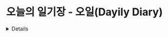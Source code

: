 # 오늘의 일기장 - 오일(Dayily Diary)
<details>
<!-- <summary>여기를 눌러주세요</summary>
<div markdown="1">       

😎숨겨진 내용😎

</div>
</details> -->
# 팀원 정보(Developers)

<div data-block-id="e07945a8-73a3-4005-84d4-83dc602010b3" class="notion-selectable notion-collection_view-block" style="width: 1183px; max-width: 1183px; align-self: center; margin-top: 1px; margin-bottom: 1px;"><div contenteditable="false" data-content-editable-void="true" style="min-height: 42px; flex-shrink: 0; z-index: 1; overflow: visible; padding-left: 237.5px; padding-right: 237.5px;"><div data-block-id="e07945a8-73a3-4005-84d4-83dc602010b3" class="notion-selectable notion-collection_view-block" style="position: relative;"><div style="display: flex; align-items: center; height: 42px; padding-bottom: 2px;"><div style="display: flex; white-space: nowrap; overflow: hidden; flex-shrink: 0; min-width: 0px; padding: 4px 2px; margin-right: 4px;"><div class="notranslate" spellcheck="true" placeholder="제목 없음" data-content-editable-leaf="true" contenteditable="true" style="max-width: 100%; width: 100%; white-space: pre-wrap; word-break: break-word; caret-color: rgb(55, 53, 47); display: flex; align-items: center; font-family: ui-sans-serif, -apple-system, BlinkMacSystemFont, &quot;Segoe UI&quot;, Helvetica, &quot;Apple Color Emoji&quot;, Arial, sans-serif, &quot;Segoe UI Emoji&quot;, &quot;Segoe UI Symbol&quot;; font-weight: 600; font-size: 1.25em; line-height: 1.2; text-overflow: ellipsis; color: rgb(55, 53, 47);"> </div></div><div class="notion-focusable" role="button" tabindex="0" style="user-select: none; transition: background 20ms ease-in 0s; cursor: pointer; display: inline-flex; align-items: center; flex-shrink: 0; white-space: nowrap; height: 24px; border-radius: 3px; font-size: 14px; line-height: 1.2; min-width: 0px; padding-left: 6px; padding-right: 6px; color: rgba(55, 53, 47, 0.6); opacity: 0;"><svg viewBox="0 0 16 16" class="plus" style="width: 14px; height: 14px; display: block; fill: rgba(55, 53, 47, 0.4); flex-shrink: 0; backface-visibility: hidden; margin-right: 6px;"><path d="M7.977 14.963c.407 0 .747-.324.747-.723V8.72h5.362c.399 0 .74-.34.74-.747a.746.746 0 00-.74-.738H8.724V1.706c0-.398-.34-.722-.747-.722a.732.732 0 00-.739.722v5.529h-5.37a.746.746 0 00-.74.738c0 .407.341.747.74.747h5.37v5.52c0 .399.332.723.739.723z"></path></svg>보기 추가</div><div style="display: flex; align-items: center; margin-left: auto; opacity: 0;"><div class="notion-focusable" role="button" aria-disabled="false" tabindex="0" style="user-select: none; transition: background 20ms ease-in 0s; cursor: pointer; display: inline-flex; align-items: center; flex-shrink: 0; white-space: nowrap; height: 24px; border-radius: 3px; font-size: 14px; line-height: 1.2; min-width: 0px; padding-left: 6px; padding-right: 6px; color: rgba(55, 53, 47, 0.6); margin-left: 4px;"><svg viewBox="0 0 16 16" class="collectionSearch" style="width: 14px; height: 14px; display: block; fill: rgba(55, 53, 47, 0.4); flex-shrink: 0; backface-visibility: hidden; margin-right: 6px;"><path d="M0 6.35938C0 9.86719 2.85156 12.7188 6.35938 12.7188C7.66406 12.7188 8.85938 12.3203 9.85938 11.6406L13.4531 15.2344C13.6719 15.4609 13.9766 15.5625 14.2812 15.5625C14.9453 15.5625 15.4219 15.0625 15.4219 14.4141C15.4219 14.1016 15.3125 13.8125 15.1016 13.5938L11.5312 10.0156C12.2734 8.99219 12.7188 7.72656 12.7188 6.35938C12.7188 2.85156 9.86719 0 6.35938 0C2.85156 0 0 2.85156 0 6.35938ZM1.65625 6.35938C1.65625 3.76562 3.75781 1.65625 6.35938 1.65625C8.95312 1.65625 11.0625 3.76562 11.0625 6.35938C11.0625 8.95312 8.95312 11.0625 6.35938 11.0625C3.75781 11.0625 1.65625 8.95312 1.65625 6.35938Z"></path></svg>검색</div><a href="/e07945a873a3400584d483dc602010b3?v=3c2e3523215c4b7e85518e2bb17f7114" rel="noopener noreferrer" style="display: block; text-decoration: none; user-select: none; cursor: pointer; color: inherit; margin-left: 4px;"><div class="notion-focusable" role="button" tabindex="0" style="user-select: none; transition: background 20ms ease-in 0s; cursor: pointer; display: inline-flex; align-items: center; justify-content: center; flex-shrink: 0; border-radius: 3px; height: 24px; width: 24px; padding: 0px;"><svg viewBox="0 0 14 14" class="openAsPageThick" style="width: 14px; height: 14px; display: block; fill: rgba(55, 53, 47, 0.4); flex-shrink: 0; backface-visibility: hidden;"><polygon points="9.13029 3.66667 3.66667 9.13029 3.66667 7 2 7 2 12 7 12 7 10.3333 4.82065 10.3333 10.3333 4.82065 10.3333 7 12 7 12 2 7 2 7 3.66667"></polygon></svg></div></a><div class="notion-focusable" role="button" tabindex="0" style="user-select: none; transition: background 20ms ease-in 0s; cursor: pointer; display: inline-flex; align-items: center; justify-content: center; flex-shrink: 0; border-radius: 3px; height: 24px; width: 24px; padding: 0px; margin-left: 4px;"><svg viewBox="0 0 13 3" class="dots" style="width: 14px; height: 14px; display: block; fill: rgba(55, 53, 47, 0.4); flex-shrink: 0; backface-visibility: hidden;"><g> <path d="M3,1.5A1.5,1.5,0,1,1,1.5,0,1.5,1.5,0,0,1,3,1.5Z"></path> <path d="M8,1.5A1.5,1.5,0,1,1,6.5,0,1.5,1.5,0,0,1,8,1.5Z"></path> <path d="M13,1.5A1.5,1.5,0,1,1,11.5,0,1.5,1.5,0,0,1,13,1.5Z"></path> </g></svg></div><div class="notion-collection-view-item-add" style="position: relative; display: inline-flex; flex-shrink: 0; height: 24px; margin-left: 10px; border-radius: 3px; overflow: hidden;"><div class="notion-focusable" role="button" tabindex="0" style="user-select: none; transition: background 20ms ease-in 0s; cursor: pointer; display: flex; align-items: center; justify-content: center; white-space: nowrap; border-top-left-radius: 3px; border-bottom-left-radius: 3px; color: white; line-height: 1.2; background: rgb(46, 170, 220); padding-left: 8px; padding-right: 8px; font-size: 14px; font-weight: 500;">새로 만들기</div><div class="notion-focusable" role="button" tabindex="0" style="user-select: none; transition: background 20ms ease-in 0s; cursor: pointer; display: flex; align-items: center; justify-content: center; width: 24px; height: 24px; background: rgb(46, 170, 220); align-self: stretch; box-shadow: rgba(55, 53, 47, 0.16) 1px 0px 0px inset; border-top-right-radius: 3px; border-bottom-right-radius: 3px;"><svg viewBox="0 0 30 30" class="chevronDown" style="width: 10px; height: 100%; display: block; fill: white; flex-shrink: 0; backface-visibility: hidden;"><polygon points="15,17.4 4.8,7 2,9.8 15,23 28,9.8 25.2,7 "></polygon></svg></div><div style="position: absolute; pointer-events: none; inset: 0px; box-shadow: rgba(15, 15, 15, 0.1) 0px 0px 0px 1px inset, rgba(15, 15, 15, 0.1) 0px 1px 2px;"></div></div></div></div></div></div><div contenteditable="false" data-content-editable-void="true" style="flex-grow: 1; flex-shrink: 0; display: flex; flex-direction: column;"><div class="notion-scroller horizontal notion-collection-view-body" style="flex-grow: 1; flex-shrink: 0; z-index: 1; overflow: auto hidden; margin-right: 0px; margin-bottom: 0px;"><div class="notion-table-view" style="position: relative; float: left; min-width: 100%; user-select: none; font-variant-numeric: lining-nums tabular-nums; padding-bottom: 10px; padding-left: 237.5px; padding-right: 237.5px;"><div data-block-id="e07945a8-73a3-4005-84d4-83dc602010b3" class="notion-selectable notion-collection_view-block" style="position: relative;"><div style="display: flex; position: absolute; background: white; z-index: 83; height: 33px; color: rgba(55, 53, 47, 0.6); border-top: 1px solid rgb(233, 233, 231); box-shadow: white -3px 0px 0px, rgb(233, 233, 231) 0px 1px 0px; min-width: 708px; left: 0px; right: 0px;"><div style="display: inline-flex; margin: 0px;"><div style="display: flex; flex-direction: row;"><div style="display: flex; position: relative;"><div class="notion-table-view-header-cell" style="display: flex; flex-shrink: 0; overflow: hidden; font-size: 14px; padding: 0px; width: 100px; border-right: 1px solid rgba(55, 53, 47, 0.09);"><div class="notion-focusable" role="button" aria-disabled="false" tabindex="0" style="user-select: none; transition: background 20ms ease-in 0s; cursor: pointer; display: flex; width: 100%; height: 100%; padding-left: 8px; padding-right: 8px;"><div style="display: flex; align-items: center; line-height: 120%; min-width: 0px; font-size: 14px;"><div style="margin-right: 6px;"><svg viewBox="0 0 14 14" class="typesTitle" style="width: 14px; height: 14px; display: block; fill: rgba(55, 53, 47, 0.4); flex-shrink: 0; backface-visibility: hidden;"><path d="M7.73943662,8.6971831 C7.77640845,8.7834507 7.81338028,8.8943662 7.81338028,9.00528169 C7.81338028,9.49823944 7.40669014,9.89260563 6.91373239,9.89260563 C6.53169014,9.89260563 6.19894366,9.64612676 6.08802817,9.30105634 L5.75528169,8.33978873 L2.05809859,8.33978873 L1.72535211,9.30105634 C1.61443662,9.64612676 1.2693662,9.89260563 0.887323944,9.89260563 C0.394366197,9.89260563 0,9.49823944 0,9.00528169 C0,8.8943662 0.0246478873,8.7834507 0.0616197183,8.6971831 L2.46478873,2.48591549 C2.68661972,1.90669014 3.24119718,1.5 3.90669014,1.5 C4.55985915,1.5 5.12676056,1.90669014 5.34859155,2.48591549 L7.73943662,8.6971831 Z M2.60035211,6.82394366 L5.21302817,6.82394366 L3.90669014,3.10211268 L2.60035211,6.82394366 Z M11.3996479,3.70598592 C12.7552817,3.70598592 14,4.24823944 14,5.96126761 L14,9.07922535 C14,9.52288732 13.6549296,9.89260563 13.2112676,9.89260563 C12.8169014,9.89260563 12.471831,9.59683099 12.4225352,9.19014085 C12.028169,9.6584507 11.3257042,9.95422535 10.5492958,9.95422535 C9.60035211,9.95422535 8.47887324,9.31338028 8.47887324,7.98239437 C8.47887324,6.58978873 9.60035211,6.08450704 10.5492958,6.08450704 C11.3380282,6.08450704 12.040493,6.33098592 12.4348592,6.81161972 L12.4348592,5.98591549 C12.4348592,5.38204225 11.9172535,4.98767606 11.1285211,4.98767606 C10.6602113,4.98767606 10.2411972,5.11091549 9.80985915,5.38204225 C9.72359155,5.43133803 9.61267606,5.46830986 9.50176056,5.46830986 C9.18133803,5.46830986 8.91021127,5.1971831 8.91021127,4.86443662 C8.91021127,4.64260563 9.0334507,4.44542254 9.19366197,4.34683099 C9.87147887,3.90316901 10.6232394,3.70598592 11.3996479,3.70598592 Z M11.1778169,8.8943662 C11.6830986,8.8943662 12.1760563,8.72183099 12.4348592,8.37676056 L12.4348592,7.63732394 C12.1760563,7.29225352 11.6830986,7.11971831 11.1778169,7.11971831 C10.5616197,7.11971831 10.056338,7.45246479 10.056338,8.0193662 C10.056338,8.57394366 10.5616197,8.8943662 11.1778169,8.8943662 Z M0.65625,11.125 L13.34375,11.125 C13.7061869,11.125 14,11.4188131 14,11.78125 C14,12.1436869 13.7061869,12.4375 13.34375,12.4375 L0.65625,12.4375 C0.293813133,12.4375 4.43857149e-17,12.1436869 0,11.78125 C-4.43857149e-17,11.4188131 0.293813133,11.125 0.65625,11.125 Z"></path></svg></div><div style="white-space: nowrap; overflow: hidden; text-overflow: ellipsis;">이름</div></div></div></div><div style="position: absolute; right: 0px; width: 0px; flex-grow: 0; z-index: 1;"><div style="width: 5px; margin-left: -3px; margin-top: -1px; height: 34px; transition: background 200ms ease-out 0s; background: rgba(46, 170, 220, 0); cursor: col-resize;"></div></div></div></div><div style="display: flex; flex-direction: row;"><div style="display: flex; position: relative;"><div class="notion-table-view-header-cell" style="display: flex; flex-shrink: 0; overflow: hidden; font-size: 14px; padding: 0px; width: 200px; border-right: 1px solid rgba(55, 53, 47, 0.09);"><div class="notion-focusable" role="button" aria-disabled="false" tabindex="0" style="user-select: none; transition: background 20ms ease-in 0s; cursor: pointer; display: flex; width: 100%; height: 100%; padding-left: 8px; padding-right: 8px;"><div style="display: flex; align-items: center; line-height: 120%; min-width: 0px; font-size: 14px;"><div style="margin-right: 6px;"><svg viewBox="0 0 14 14" class="typesText" style="width: 14px; height: 14px; display: block; fill: rgba(55, 53, 47, 0.4); flex-shrink: 0; backface-visibility: hidden;"><path d="M7,4.56818 C7,4.29204 6.77614,4.06818 6.5,4.06818 L0.5,4.06818 C0.223858,4.06818 0,4.29204 0,4.56818 L0,5.61364 C0,5.88978 0.223858,6.11364 0.5,6.11364 L6.5,6.11364 C6.77614,6.11364 7,5.88978 7,5.61364 L7,4.56818 Z M0.5,1 C0.223858,1 0,1.223858 0,1.5 L0,2.54545 C0,2.8216 0.223858,3.04545 0.5,3.04545 L12.5,3.04545 C12.7761,3.04545 13,2.8216 13,2.54545 L13,1.5 C13,1.223858 12.7761,1 12.5,1 L0.5,1 Z M0,8.68182 C0,8.95796 0.223858,9.18182 0.5,9.18182 L11.5,9.18182 C11.7761,9.18182 12,8.95796 12,8.68182 L12,7.63636 C12,7.36022 11.7761,7.13636 11.5,7.13636 L0.5,7.13636 C0.223858,7.13636 0,7.36022 0,7.63636 L0,8.68182 Z M0,11.75 C0,12.0261 0.223858,12.25 0.5,12.25 L9.5,12.25 C9.77614,12.25 10,12.0261 10,11.75 L10,10.70455 C10,10.4284 9.77614,10.20455 9.5,10.20455 L0.5,10.20455 C0.223858,10.20455 0,10.4284 0,10.70455 L0,11.75 Z"></path></svg></div><div style="white-space: nowrap; overflow: hidden; text-overflow: ellipsis;">깃헙</div></div></div></div><div style="position: absolute; right: 0px; width: 0px; flex-grow: 0; z-index: 1;"><div style="width: 5px; margin-left: -3px; margin-top: -1px; height: 34px; transition: background 200ms ease-out 0s; background: rgba(46, 170, 220, 0); cursor: col-resize;"></div></div></div></div><div style="display: flex; flex-direction: row;"><div style="display: flex; position: relative;"><div class="notion-table-view-header-cell" style="display: flex; flex-shrink: 0; overflow: hidden; font-size: 14px; padding: 0px; width: 139px; border-right: 1px solid rgba(55, 53, 47, 0.09);"><div class="notion-focusable" role="button" aria-disabled="false" tabindex="0" style="user-select: none; transition: background 20ms ease-in 0s; cursor: pointer; display: flex; width: 100%; height: 100%; padding-left: 8px; padding-right: 8px;"><div style="display: flex; align-items: center; line-height: 120%; min-width: 0px; font-size: 14px;"><div style="margin-right: 6px;"><svg viewBox="0 0 14 14" class="typesText" style="width: 14px; height: 14px; display: block; fill: rgba(55, 53, 47, 0.4); flex-shrink: 0; backface-visibility: hidden;"><path d="M7,4.56818 C7,4.29204 6.77614,4.06818 6.5,4.06818 L0.5,4.06818 C0.223858,4.06818 0,4.29204 0,4.56818 L0,5.61364 C0,5.88978 0.223858,6.11364 0.5,6.11364 L6.5,6.11364 C6.77614,6.11364 7,5.88978 7,5.61364 L7,4.56818 Z M0.5,1 C0.223858,1 0,1.223858 0,1.5 L0,2.54545 C0,2.8216 0.223858,3.04545 0.5,3.04545 L12.5,3.04545 C12.7761,3.04545 13,2.8216 13,2.54545 L13,1.5 C13,1.223858 12.7761,1 12.5,1 L0.5,1 Z M0,8.68182 C0,8.95796 0.223858,9.18182 0.5,9.18182 L11.5,9.18182 C11.7761,9.18182 12,8.95796 12,8.68182 L12,7.63636 C12,7.36022 11.7761,7.13636 11.5,7.13636 L0.5,7.13636 C0.223858,7.13636 0,7.36022 0,7.63636 L0,8.68182 Z M0,11.75 C0,12.0261 0.223858,12.25 0.5,12.25 L9.5,12.25 C9.77614,12.25 10,12.0261 10,11.75 L10,10.70455 C10,10.4284 9.77614,10.20455 9.5,10.20455 L0.5,10.20455 C0.223858,10.20455 0,10.4284 0,10.70455 L0,11.75 Z"></path></svg></div><div style="white-space: nowrap; overflow: hidden; text-overflow: ellipsis;">전화번호</div></div></div></div><div style="position: absolute; right: 0px; width: 0px; flex-grow: 0; z-index: 1;"><div style="width: 5px; margin-left: -3px; margin-top: -1px; height: 34px; transition: background 200ms ease-out 0s; background: rgba(46, 170, 220, 0); cursor: col-resize;"></div></div></div></div><div style="display: flex; flex-direction: row;"><div style="display: flex; position: relative;"><div class="notion-table-view-header-cell" style="display: flex; flex-shrink: 0; overflow: hidden; font-size: 14px; padding: 0px; width: 100px; border-right: 1px solid rgba(55, 53, 47, 0.09);"><div class="notion-focusable" role="button" aria-disabled="false" tabindex="0" style="user-select: none; transition: background 20ms ease-in 0s; cursor: pointer; display: flex; width: 100%; height: 100%; padding-left: 8px; padding-right: 8px;"><div style="display: flex; align-items: center; line-height: 120%; min-width: 0px; font-size: 14px;"><div style="margin-right: 6px;"><svg viewBox="0 0 14 14" class="typesText" style="width: 14px; height: 14px; display: block; fill: rgba(55, 53, 47, 0.4); flex-shrink: 0; backface-visibility: hidden;"><path d="M7,4.56818 C7,4.29204 6.77614,4.06818 6.5,4.06818 L0.5,4.06818 C0.223858,4.06818 0,4.29204 0,4.56818 L0,5.61364 C0,5.88978 0.223858,6.11364 0.5,6.11364 L6.5,6.11364 C6.77614,6.11364 7,5.88978 7,5.61364 L7,4.56818 Z M0.5,1 C0.223858,1 0,1.223858 0,1.5 L0,2.54545 C0,2.8216 0.223858,3.04545 0.5,3.04545 L12.5,3.04545 C12.7761,3.04545 13,2.8216 13,2.54545 L13,1.5 C13,1.223858 12.7761,1 12.5,1 L0.5,1 Z M0,8.68182 C0,8.95796 0.223858,9.18182 0.5,9.18182 L11.5,9.18182 C11.7761,9.18182 12,8.95796 12,8.68182 L12,7.63636 C12,7.36022 11.7761,7.13636 11.5,7.13636 L0.5,7.13636 C0.223858,7.13636 0,7.36022 0,7.63636 L0,8.68182 Z M0,11.75 C0,12.0261 0.223858,12.25 0.5,12.25 L9.5,12.25 C9.77614,12.25 10,12.0261 10,11.75 L10,10.70455 C10,10.4284 9.77614,10.20455 9.5,10.20455 L0.5,10.20455 C0.223858,10.20455 0,10.4284 0,10.70455 L0,11.75 Z"></path></svg></div><div style="white-space: nowrap; overflow: hidden; text-overflow: ellipsis;">FE/BE</div></div></div></div><div style="position: absolute; right: 0px; width: 0px; flex-grow: 0; z-index: 1;"><div style="width: 5px; margin-left: -3px; margin-top: -1px; height: 34px; transition: background 200ms ease-out 0s; background: rgba(46, 170, 220, 0); cursor: col-resize;"></div></div></div></div><div style="display: flex; flex-direction: row;"><div style="display: flex; position: relative;"><div class="notion-table-view-header-cell" style="display: flex; flex-shrink: 0; overflow: hidden; font-size: 14px; padding: 0px; width: 105px; border-right: 1px solid rgba(55, 53, 47, 0.09);"><div class="notion-focusable" role="button" aria-disabled="false" tabindex="0" style="user-select: none; transition: background 20ms ease-in 0s; cursor: pointer; display: flex; width: 100%; height: 100%; padding-left: 8px; padding-right: 8px;"><div style="display: flex; align-items: center; line-height: 120%; min-width: 0px; font-size: 14px;"><div style="margin-right: 6px;"><svg viewBox="0 0 14 14" class="typesText" style="width: 14px; height: 14px; display: block; fill: rgba(55, 53, 47, 0.4); flex-shrink: 0; backface-visibility: hidden;"><path d="M7,4.56818 C7,4.29204 6.77614,4.06818 6.5,4.06818 L0.5,4.06818 C0.223858,4.06818 0,4.29204 0,4.56818 L0,5.61364 C0,5.88978 0.223858,6.11364 0.5,6.11364 L6.5,6.11364 C6.77614,6.11364 7,5.88978 7,5.61364 L7,4.56818 Z M0.5,1 C0.223858,1 0,1.223858 0,1.5 L0,2.54545 C0,2.8216 0.223858,3.04545 0.5,3.04545 L12.5,3.04545 C12.7761,3.04545 13,2.8216 13,2.54545 L13,1.5 C13,1.223858 12.7761,1 12.5,1 L0.5,1 Z M0,8.68182 C0,8.95796 0.223858,9.18182 0.5,9.18182 L11.5,9.18182 C11.7761,9.18182 12,8.95796 12,8.68182 L12,7.63636 C12,7.36022 11.7761,7.13636 11.5,7.13636 L0.5,7.13636 C0.223858,7.13636 0,7.36022 0,7.63636 L0,8.68182 Z M0,11.75 C0,12.0261 0.223858,12.25 0.5,12.25 L9.5,12.25 C9.77614,12.25 10,12.0261 10,11.75 L10,10.70455 C10,10.4284 9.77614,10.20455 9.5,10.20455 L0.5,10.20455 C0.223858,10.20455 0,10.4284 0,10.70455 L0,11.75 Z"></path></svg></div><div style="white-space: nowrap; overflow: hidden; text-overflow: ellipsis;">열</div></div></div></div><div style="position: absolute; right: 0px; width: 0px; flex-grow: 0; z-index: 1;"><div style="width: 5px; margin-left: -3px; margin-top: -1px; height: 34px; transition: background 200ms ease-out 0s; background: rgba(46, 170, 220, 0); cursor: col-resize;"></div></div></div></div></div><div class="notion-table-view-add-column notion-focusable" role="button" tabindex="0" style="user-select: none; transition: background 20ms ease-in 0s; cursor: pointer; display: flex; justify-content: flex-start; width: 32px; flex-grow: 1;"><div style="display: flex; width: 32px; height: 100%; align-items: center; justify-content: center;"><svg viewBox="0 0 16 16" class="plus" style="width: 12px; height: 100%; display: block; fill: rgba(55, 53, 47, 0.4); flex-shrink: 0; backface-visibility: hidden;"><path d="M7.977 14.963c.407 0 .747-.324.747-.723V8.72h5.362c.399 0 .74-.34.74-.747a.746.746 0 00-.74-.738H8.724V1.706c0-.398-.34-.722-.747-.722a.732.732 0 00-.739.722v5.529h-5.37a.746.746 0 00-.74.738c0 .407.341.747.74.747h5.37v5.52c0 .399.332.723.739.723z"></path></svg></div></div></div><div style="height: 34px;"></div><div style="position: relative; min-width: 708px;"><div><div data-block-id="e07945a8-73a3-4005-84d4-83dc602010b3" class="notion-selectable notion-collection_view-block"></div></div><div data-block-id="b64c7ac5-d2c2-4cab-a488-a9d71288e716" class="notion-selectable notion-page-block notion-collection-item" style="display: flex; border-bottom: 1px solid rgb(233, 233, 231);"><div style="display: flex;"><div style="display: block; width: 100px; border-right: 1px solid rgb(238, 238, 237); white-space: normal; min-height: 32px; cursor: default; padding: 5px 8px 6px; font-size: 14px; overflow: hidden;"><span style="line-height: 1.5; white-space: normal; word-break: break-word; pointer-events: none; background-image: linear-gradient(to right, rgba(55, 53, 47, 0.16) 0%, rgba(55, 53, 47, 0.16) 100%); background-repeat: repeat-x; background-position: 0px 100%; background-size: 100% 1px; font-weight: 500;">홍하빈</span></div><div style="display: flex; position: absolute; right: 6px; top: 4px;"></div></div><div style="display: block; width: 200px; border-right: 1px solid rgb(238, 238, 237); white-space: normal; min-height: 32px; cursor: default; padding: 5px 8px 6px; font-size: 14px; overflow: hidden;"><span style="line-height: 1.5; white-space: pre-wrap; word-break: break-word; pointer-events: none;"><a href="https://github.com/binscot" class="notion-link-token notion-enable-hover" target="_blank" rel="noopener noreferrer" data-token-index="0" style="cursor: pointer; color: inherit; overflow-wrap: break-word; text-decoration: inherit;"><span class="link-annotation-unknown-block-id-1504666290" style="border-bottom: 0.05em solid rgba(55, 53, 47, 0.4); border-top-color: rgba(55, 53, 47, 0.4); border-right-color: rgba(55, 53, 47, 0.4); border-left-color: rgba(55, 53, 47, 0.4); opacity: 0.7;">https://github.com/binscot</span></a></span></div><div style="display: block; width: 139px; border-right: 1px solid rgb(238, 238, 237); white-space: normal; min-height: 32px; cursor: default; padding: 5px 8px 6px; font-size: 14px; overflow: hidden;"><span style="line-height: 1.5; white-space: pre-wrap; word-break: break-word; pointer-events: none;">010-8030-1436</span></div><div style="display: block; width: 100px; border-right: 1px solid rgb(238, 238, 237); white-space: normal; min-height: 32px; cursor: default; padding: 5px 8px 6px; font-size: 14px; overflow: hidden;"><span style="line-height: 1.5; white-space: pre-wrap; word-break: break-word; pointer-events: none;">BE</span></div><div style="display: block; width: 105px; border-right: 1px solid rgb(238, 238, 237); white-space: normal; min-height: 32px; cursor: default; padding: 5px 8px 6px; font-size: 14px; overflow: hidden;"><span style="line-height: 1.5; white-space: pre-wrap; word-break: break-word; pointer-events: none;">comment</span></div><div style="display: flex; justify-content: flex-start; flex-grow: 1; width: 32px;"></div></div><div data-block-id="88870c31-07d9-47f2-8cff-3c98f65681e7" class="notion-selectable notion-page-block notion-collection-item" style="display: flex; border-bottom: 1px solid rgb(233, 233, 231);"><div style="display: flex;"><div style="display: block; width: 100px; border-right: 1px solid rgb(238, 238, 237); white-space: normal; min-height: 32px; cursor: default; padding: 5px 8px 6px; font-size: 14px; overflow: hidden;"><span style="line-height: 1.5; white-space: normal; word-break: break-word; pointer-events: none; background-image: linear-gradient(to right, rgba(55, 53, 47, 0.16) 0%, rgba(55, 53, 47, 0.16) 100%); background-repeat: repeat-x; background-position: 0px 100%; background-size: 100% 1px; font-weight: 500;">이규진</span></div><div style="display: flex; position: absolute; right: 6px; top: 4px;"></div></div><div style="display: block; width: 200px; border-right: 1px solid rgb(238, 238, 237); white-space: normal; min-height: 32px; cursor: default; padding: 5px 8px 6px; font-size: 14px; overflow: hidden;"><span style="line-height: 1.5; white-space: pre-wrap; word-break: break-word; pointer-events: none;"><a href="https://github.com/Dean404/sparta_miniproject.git" class="notion-link-token notion-enable-hover" target="_blank" rel="noopener noreferrer" data-token-index="0" style="cursor: pointer; color: inherit; overflow-wrap: break-word; text-decoration: inherit;"><span class="link-annotation-unknown-block-id--1514696495" style="border-bottom: 0.05em solid rgba(55, 53, 47, 0.4); border-top-color: rgba(55, 53, 47, 0.4); border-right-color: rgba(55, 53, 47, 0.4); border-left-color: rgba(55, 53, 47, 0.4); opacity: 0.7;">https://github.com/Dean404/sparta_miniproject.git</span></a></span></div><div style="display: block; width: 139px; border-right: 1px solid rgb(238, 238, 237); white-space: normal; min-height: 32px; cursor: default; padding: 5px 8px 6px; font-size: 14px; overflow: hidden;"><span style="line-height: 1.5; white-space: pre-wrap; word-break: break-word; pointer-events: none;">010-8004-0187</span></div><div style="display: block; width: 100px; border-right: 1px solid rgb(238, 238, 237); white-space: normal; min-height: 32px; cursor: default; padding: 5px 8px 6px; font-size: 14px; overflow: hidden;"><span style="line-height: 1.5; white-space: pre-wrap; word-break: break-word; pointer-events: none;">BE</span></div><div style="display: block; width: 105px; border-right: 1px solid rgb(238, 238, 237); white-space: normal; min-height: 32px; cursor: default; padding: 5px 8px 6px; font-size: 14px; overflow: hidden;"><span style="line-height: 1.5; white-space: pre-wrap; word-break: break-word; pointer-events: none;">user</span></div><div style="display: flex; justify-content: flex-start; flex-grow: 1; width: 32px;"></div></div><div data-block-id="27edc93c-2475-44b8-8657-1cb04f6eda2b" class="notion-selectable notion-page-block notion-collection-item" style="display: flex; border-bottom: 1px solid rgb(233, 233, 231);"><div style="display: flex;"><div style="display: block; width: 100px; border-right: 1px solid rgb(238, 238, 237); white-space: normal; min-height: 32px; cursor: default; padding: 5px 8px 6px; font-size: 14px; overflow: hidden;"><span style="line-height: 1.5; white-space: normal; word-break: break-word; pointer-events: none; background-image: linear-gradient(to right, rgba(55, 53, 47, 0.16) 0%, rgba(55, 53, 47, 0.16) 100%); background-repeat: repeat-x; background-position: 0px 100%; background-size: 100% 1px; font-weight: 500;">정소영</span></div><div style="display: flex; position: absolute; right: 6px; top: 4px;"></div></div><div style="display: block; width: 200px; border-right: 1px solid rgb(238, 238, 237); white-space: normal; min-height: 32px; cursor: default; padding: 5px 8px 6px; font-size: 14px; overflow: hidden;"><span style="line-height: 1.5; white-space: pre-wrap; word-break: break-word; pointer-events: none;"><a href="https://github.com/peppermintt0504/Mini_Porj" class="notion-link-token notion-enable-hover" target="_blank" rel="noopener noreferrer" data-token-index="0" style="cursor: pointer; color: inherit; overflow-wrap: break-word; text-decoration: inherit;"><span class="link-annotation-unknown-block-id--1016428929" style="border-bottom: 0.05em solid rgba(55, 53, 47, 0.4); border-top-color: rgba(55, 53, 47, 0.4); border-right-color: rgba(55, 53, 47, 0.4); border-left-color: rgba(55, 53, 47, 0.4); opacity: 0.7;">https://github.com/peppermintt0504/Mini_Porj</span></a></span></div><div style="display: block; width: 139px; border-right: 1px solid rgb(238, 238, 237); white-space: normal; min-height: 32px; cursor: default; padding: 5px 8px 6px; font-size: 14px; overflow: hidden;"><span style="line-height: 1.5; white-space: pre-wrap; word-break: break-word; pointer-events: none;">010-6756-4479</span></div><div style="display: block; width: 100px; border-right: 1px solid rgb(238, 238, 237); white-space: normal; min-height: 32px; cursor: default; padding: 5px 8px 6px; font-size: 14px; overflow: hidden;"><span style="line-height: 1.5; white-space: pre-wrap; word-break: break-word; pointer-events: none;">FE</span></div><div style="display: block; width: 105px; border-right: 1px solid rgb(238, 238, 237); white-space: normal; min-height: 32px; cursor: default; padding: 5px 8px 6px; font-size: 14px; overflow: hidden;"><span style="line-height: 1.5; white-space: pre-wrap; word-break: break-word; pointer-events: none;">main</span></div><div style="display: flex; justify-content: flex-start; flex-grow: 1; width: 32px;"></div></div><div data-block-id="1d7f31e3-4088-4f8c-8241-720bf31aa049" class="notion-selectable notion-page-block notion-collection-item" style="display: flex; border-bottom: 1px solid rgb(233, 233, 231);"><div style="display: flex;"><div style="display: block; width: 100px; border-right: 1px solid rgb(238, 238, 237); white-space: normal; min-height: 32px; cursor: default; padding: 5px 8px 6px; font-size: 14px; overflow: hidden;"><span style="line-height: 1.5; white-space: normal; word-break: break-word; pointer-events: none; background-image: linear-gradient(to right, rgba(55, 53, 47, 0.16) 0%, rgba(55, 53, 47, 0.16) 100%); background-repeat: repeat-x; background-position: 0px 100%; background-size: 100% 1px; font-weight: 500;">유동건</span></div><div style="display: flex; position: absolute; right: 6px; top: 4px;"></div></div><div style="display: block; width: 200px; border-right: 1px solid rgb(238, 238, 237); white-space: normal; min-height: 32px; cursor: default; padding: 5px 8px 6px; font-size: 14px; overflow: hidden;"><span style="line-height: 1.5; white-space: pre-wrap; word-break: break-word; pointer-events: none;"><a href="https://github.com/peppermintt0504/Mini_Porj" class="notion-link-token notion-enable-hover" target="_blank" rel="noopener noreferrer" data-token-index="0" style="cursor: pointer; color: inherit; overflow-wrap: break-word; text-decoration: inherit;"><span class="link-annotation-unknown-block-id--1016428929" style="border-bottom: 0.05em solid rgba(55, 53, 47, 0.4); border-top-color: rgba(55, 53, 47, 0.4); border-right-color: rgba(55, 53, 47, 0.4); border-left-color: rgba(55, 53, 47, 0.4); opacity: 0.7;">https://github.com/peppermintt0504/Mini_Porj</span></a></span></div><div style="display: block; width: 139px; border-right: 1px solid rgb(238, 238, 237); white-space: normal; min-height: 32px; cursor: default; padding: 5px 8px 6px; font-size: 14px; overflow: hidden;"><span style="line-height: 1.5; white-space: pre-wrap; word-break: break-word; pointer-events: none;">010-42630-042</span></div><div style="display: block; width: 100px; border-right: 1px solid rgb(238, 238, 237); white-space: normal; min-height: 32px; cursor: default; padding: 5px 8px 6px; font-size: 14px; overflow: hidden;"><span style="line-height: 1.5; white-space: pre-wrap; word-break: break-word; pointer-events: none;">FE</span></div><div style="display: block; width: 105px; border-right: 1px solid rgb(238, 238, 237); white-space: normal; min-height: 32px; cursor: default; padding: 5px 8px 6px; font-size: 14px; overflow: hidden;"><span style="line-height: 1.5; white-space: pre-wrap; word-break: break-word; pointer-events: none;">components / elements</span></div><div style="display: flex; justify-content: flex-start; flex-grow: 1; width: 32px;"></div></div><div data-block-id="432b14df-724c-4830-bd0c-ad326f612fe2" class="notion-selectable notion-page-block notion-collection-item" style="display: flex; border-bottom: 1px solid transparent;"><div style="display: flex;"><div style="display: block; width: 100px; border-right: 1px solid rgb(238, 238, 237); white-space: normal; min-height: 32px; cursor: default; padding: 5px 8px 6px; font-size: 14px; overflow: hidden;"><span style="line-height: 1.5; white-space: normal; word-break: break-word; pointer-events: none; background-image: linear-gradient(to right, rgba(55, 53, 47, 0.16) 0%, rgba(55, 53, 47, 0.16) 100%); background-repeat: repeat-x; background-position: 0px 100%; background-size: 100% 1px; font-weight: 500;">정희재</span></div><div style="display: flex; position: absolute; right: 6px; top: 4px;"></div></div><div style="display: block; width: 200px; border-right: 1px solid rgb(238, 238, 237); white-space: normal; min-height: 32px; cursor: default; padding: 5px 8px 6px; font-size: 14px; overflow: hidden;"><span style="line-height: 1.5; white-space: pre-wrap; word-break: break-word; pointer-events: none;"><a href="https://github.com/fnzl08/hanghae-todaydiary.git" class="notion-link-token notion-enable-hover" target="_blank" rel="noopener noreferrer" data-token-index="0" style="cursor: pointer; color: inherit; overflow-wrap: break-word; text-decoration: inherit;"><span class="link-annotation-unknown-block-id-1547700732" style="border-bottom: 0.05em solid rgba(55, 53, 47, 0.4); border-top-color: rgba(55, 53, 47, 0.4); border-right-color: rgba(55, 53, 47, 0.4); border-left-color: rgba(55, 53, 47, 0.4); opacity: 0.7;">https://github.com/fnzl08/hanghae-todaydiary.git</span></a></span></div><div style="display: block; width: 139px; border-right: 1px solid rgb(238, 238, 237); white-space: normal; min-height: 32px; cursor: default; padding: 5px 8px 6px; font-size: 14px; overflow: hidden;"><span style="line-height: 1.5; white-space: pre-wrap; word-break: break-word; pointer-events: none;">010-9348-9210</span></div><div style="display: block; width: 100px; border-right: 1px solid rgb(238, 238, 237); white-space: normal; min-height: 32px; cursor: default; padding: 5px 8px 6px; font-size: 14px; overflow: hidden;"><span style="line-height: 1.5; white-space: pre-wrap; word-break: break-word; pointer-events: none;">BE</span></div><div style="display: block; width: 105px; border-right: 1px solid rgb(238, 238, 237); white-space: normal; min-height: 32px; cursor: default; padding: 5px 8px 6px; font-size: 14px; overflow: hidden;"><span style="line-height: 1.5; white-space: pre-wrap; word-break: break-word; pointer-events: none;">diary</span></div><div style="display: flex; justify-content: flex-start; flex-grow: 1; width: 32px;"></div></div></div><div style="width: 676px;"></div><div class="notion-table-view-add-row notion-focusable" role="button" tabindex="0" style="user-select: none; transition: background 20ms ease-in 0s; cursor: pointer; display: flex; align-items: center; height: 32px; width: 100%; padding-left: 8px; font-size: 14px; line-height: 20px; border-top: 1px solid rgb(233, 233, 231); background: white; left: 0px; right: 0px;"><svg viewBox="0 0 16 16" class="plus" style="width: 14px; height: 14px; display: block; fill: rgba(55, 53, 47, 0.3); flex-shrink: 0; backface-visibility: hidden; margin-left: -1px; margin-right: 6px;"><path d="M7.977 14.963c.407 0 .747-.324.747-.723V8.72h5.362c.399 0 .74-.34.74-.747a.746.746 0 00-.74-.738H8.724V1.706c0-.398-.34-.722-.747-.722a.732.732 0 00-.739.722v5.529h-5.37a.746.746 0 00-.74.738c0 .407.341.747.74.747h5.37v5.52c0 .399.332.723.739.723z"></path></svg><span style="color: rgba(55, 53, 47, 0.4);">새로 만들기</span></div><div contenteditable="false" class="pseudoSelection" data-content-editable-void="true" style="user-select: none; --pseudoSelection--background:transparent; display: flex; position: absolute; background: white; z-index: 82; font-size: 14px; height: 33px; min-width: 100%; padding-right: 32px; clip-path: polygon(0% -20%, 100% -20%, 100% 100%, 0% 100%); left: 0px; border-top: 1px solid rgb(233, 233, 231);"><div style="display: flex; width: 100px;"><div class="notion-focusable" role="button" aria-disabled="false" tabindex="0" style="user-select: auto; transition: background 20ms ease-in 0s; cursor: pointer; display: flex; align-items: center; justify-content: flex-end; width: 100%; height: 32px; padding-right: 8px; overflow: hidden; white-space: nowrap;"><div style="display: flex; align-items: center; opacity: 1;"><span style="margin-bottom: 2px; color: rgba(55, 53, 47, 0.4);">계산</span><svg viewBox="0 0 30 30" class="chevronDown" style="width: 10px; height: 100%; display: block; fill: rgba(55, 53, 47, 0.3); flex-shrink: 0; backface-visibility: hidden; margin-left: 4px;"><polygon points="15,17.4 4.8,7 2,9.8 15,23 28,9.8 25.2,7 "></polygon></svg></div></div></div><div style="display: flex; width: 200px;"><div class="notion-focusable" role="button" aria-disabled="false" tabindex="0" style="user-select: auto; transition: background 20ms ease-in 0s; cursor: pointer; display: flex; align-items: center; justify-content: flex-end; width: 100%; height: 32px; padding-right: 8px; overflow: hidden; white-space: nowrap;"></div></div><div style="display: flex; width: 139px;"><div class="notion-focusable" role="button" aria-disabled="false" tabindex="0" style="user-select: auto; transition: background 20ms ease-in 0s; cursor: pointer; display: flex; align-items: center; justify-content: flex-end; width: 100%; height: 32px; padding-right: 8px; overflow: hidden; white-space: nowrap;"></div></div><div style="display: flex; width: 100px;"><div class="notion-focusable" role="button" aria-disabled="false" tabindex="0" style="user-select: auto; transition: background 20ms ease-in 0s; cursor: pointer; display: flex; align-items: center; justify-content: flex-end; width: 100%; height: 32px; padding-right: 8px; overflow: hidden; white-space: nowrap;"></div></div><div style="display: flex; width: 105px;"><div class="notion-focusable" role="button" aria-disabled="false" tabindex="0" style="user-select: auto; transition: background 20ms ease-in 0s; cursor: pointer; display: flex; align-items: center; justify-content: flex-end; width: 100%; height: 32px; padding-right: 8px; overflow: hidden; white-space: nowrap;"></div></div></div><div style="height: 32px;"></div></div></div></div></div></div>

# 1. 프로젝트 개요(Project).🎵

## 프로젝트 소개(Introduction).
    
오늘 하루 어땠나요?

힘든 날이었나요? 좋은 날이었나요? 자칫하면 의미없는 날로 지나갈 수 있는 
매일의 일상을 기록하며, 오늘의 나를 되돌아 보고, 또 다른 유저들과 일상을 공유하며, 
시시콜콜한 이야기, 감정을 나누어 볼수 있는 데일리 다이어리를 적어봅니다~!!

## 프로젝트 기간(S**chedule).
2022년 2월 11일 ~ 2022년 2월 17일

- 2월 11일 금: 프로젝트 주제선정, 와이드프레임 작성 및 API 설계
- 2월 12일 토: DB선정, 로그인, 회원가입 구현
- 2월 14일 월: 게시글 CURD 구현, 1차배포
- 2월 15일 화: 댓글 CRUD 구현 및 오류 수정.
- 2월 16일 수: 테스트 후 수정 및 2차 배포
- 2월 17일 목: 프론트와 연결 및 최종 배포

# 2. 개발환경( D**evelopment)**.❤️

## **와이어 프레임(Wireframe)**

![이름 없는 노트북 (15)-15.jpg](https://s3-us-west-2.amazonaws.com/secure.notion-static.com/8b4aaf5c-2de0-4bfc-8472-8175855aeba0/이름_없는_노트북_(15)-15.jpg)

![이름 없는 노트북 (15)-16.jpg](https://s3-us-west-2.amazonaws.com/secure.notion-static.com/95527271-900f-4ddf-ba20-c7b714239d3a/이름_없는_노트북_(15)-16.jpg)

![이름 없는 노트북 (15)-17.jpg](https://s3-us-west-2.amazonaws.com/secure.notion-static.com/0a08193a-c31a-4e3d-865b-d607444e6166/이름_없는_노트북_(15)-17.jpg)

## API 설계(API ****Table)****

## 테이블 도표(E****ntity Diagram)****

![스크린샷 2022-02-17 오전 1.28.42.png](https://s3-us-west-2.amazonaws.com/secure.notion-static.com/5a7c42dc-c26e-40e3-b65f-2f44ee430612/스크린샷_2022-02-17_오전_1.28.42.png)

# 3. 기술 스택(Tech Stack).🙅🏻‍♂️

## 핵심기능(F**unction)**.(프론트 작성해주세요)

**Front-End**.

### **Back-End**

- 로그인, 회원가입
    - JWT를 이용하여 로그인과 회원가입을 구현하였습니다.
    - 아이디는 3글자 이상 10글자 숫자,영문자 소/대문자로 구성해야합니다.
    - 비밀번호는 4글자 이상으로 구성해야 합니다.
    - 유저프로필 등록할 수 있습니다.
    - 닉네임을 이미 사용 중이면 회원가입이 불가능합니다.
- 메인 페이지
    - 전체 게시글을 조회 합니다.
    - 마이페이지로 이동할 수 있습니다.
    - 로그아웃을 구현했습니다.
    - 게시글을 눌러 상세페이지로 이동할 수 있습니다.
    - 등록한 이미지목록이 보이도록 구현했습니다.
    - 페이지 우측 하단에 버튼을 눌러 게시글 작성 페이지로 이동합니다.
- 마이페이지.
    - 본인이 작성한 글만 조회 합니다.
    - 로그아웃을 구현했습니다.
    - 게시글을 눌러 상세페이지로 이동할 수 있습니다.
    - 페이지 우측 하단에 버튼을 눌러 게시글 작성 페이지로 이동합니다.
    - 등록한 이미지목록이 보이도록 구현했습니다.
- 상세페이지(CRUD)
    - 로그아웃을 구현했습니다.
    - 마이페이지로 이동할 수 있습니다.
    - 페이지 우측 하단에 버튼을 눌러 게시글 작성 페이지로 이동합니다.
    - JWT를 이용하여 삭제 기능을 구현하였습니다. 삭제 후 메인페이지로 이동합니다.
    - 본인 글 수정버튼을 눌러 수정페이지로 이동합니다.
    - 댓글 작성 기능을 구현하였습니다.
    - 댓글 삭제 기능을 구현하였습니다.
- 수정페이지
    - 로그아웃을 구현했습니다.
    - 게시글을 눌러 상세페이지로 이동할 수 있습니다.
    - 페이지 우측 하단에 버튼을 눌러 게시글 작성 페이지로 이동합니다.
    - JWT를 이용하여 본인 글 수정버튼을 눌러 수정페이지로 이동합니다.
- 글작성 페이지
    - 로그아웃을 구현했습니다.
    - 마이페이지로 이동할 수 있습니다.
    - 이모티콘기능을 구현했습니다.
    - 태그기능을 구현했습니다.
    - 게시글을 공개 / 비공배(마이페이지)로 체크하는 기능을 구현했습니다.
    - 작성기능을 구현했습니다.  작성후 메인페이지로 이동합니다.

## 개발도구(Tools).

### < **Back-End >**

[https://camo.githubusercontent.com/5148c757ec30584083d0dc8c25ee75363e4bc37a55889b989e864549f6b08132/68747470733a2f2f696d672e736869656c64732e696f2f62616467652f6769746875622d3138313731373f7374796c653d666c6174266c6f676f3d676974687562266c6f676f436f6c6f723d7768697465](https://camo.githubusercontent.com/5148c757ec30584083d0dc8c25ee75363e4bc37a55889b989e864549f6b08132/68747470733a2f2f696d672e736869656c64732e696f2f62616467652f6769746875622d3138313731373f7374796c653d666c6174266c6f676f3d676974687562266c6f676f436f6c6f723d7768697465)

[https://camo.githubusercontent.com/6dd2c145d75c87250211093c4afb7a8ee23fd81972dff717b5d39d0974b13055/68747470733a2f2f696d672e736869656c64732e696f2f62616467652f4d7953514c2d3030354338343f7374796c653d666c6174266c6f676f3d6d7973716c266c6f676f436f6c6f723d7768697465](https://camo.githubusercontent.com/6dd2c145d75c87250211093c4afb7a8ee23fd81972dff717b5d39d0974b13055/68747470733a2f2f696d672e736869656c64732e696f2f62616467652f4d7953514c2d3030354338343f7374796c653d666c6174266c6f676f3d6d7973716c266c6f676f436f6c6f723d7768697465)

[https://camo.githubusercontent.com/04c78162100c7b653d930ff3fee92a41e38f92da8bdc16d4262403a0c87eb54f/68747470733a2f2f696d672e736869656c64732e696f2f62616467652f537072696e67626f6f742d34373f7374796c653d666c6174266c6f676f3d537072696e67626f6f74266c6f676f436f6c6f723d7768697465](https://camo.githubusercontent.com/04c78162100c7b653d930ff3fee92a41e38f92da8bdc16d4262403a0c87eb54f/68747470733a2f2f696d672e736869656c64732e696f2f62616467652f537072696e67626f6f742d34373f7374796c653d666c6174266c6f676f3d537072696e67626f6f74266c6f676f436f6c6f723d7768697465)

[https://camo.githubusercontent.com/d93e16d454115ff5f4da3ca9f284c70d560b41d129e19ce003ec936bfaab3347/68747470733a2f2f696d672e736869656c64732e696f2f62616467652f4a6176612d4544384230303f7374796c653d666c6174266c6f676f3d6a617661266c6f676f436f6c6f723d7768697465](https://camo.githubusercontent.com/d93e16d454115ff5f4da3ca9f284c70d560b41d129e19ce003ec936bfaab3347/68747470733a2f2f696d672e736869656c64732e696f2f62616467652f4a6176612d4544384230303f7374796c653d666c6174266c6f676f3d6a617661266c6f676f436f6c6f723d7768697465)

[https://camo.githubusercontent.com/773dd4fa014e948b42cbb0b21362e225283b3896e25c00bf25dda050e6e07225/68747470733a2f2f696d672e736869656c64732e696f2f62616467652f4a57542d3030303030303f7374796c653d666c6174266c6f676f3d4a534f4e253230776562253230746f6b656e73266c6f676f436f6c6f723d7768697465](https://camo.githubusercontent.com/773dd4fa014e948b42cbb0b21362e225283b3896e25c00bf25dda050e6e07225/68747470733a2f2f696d672e736869656c64732e696f2f62616467652f4a57542d3030303030303f7374796c653d666c6174266c6f676f3d4a534f4e253230776562253230746f6b656e73266c6f676f436f6c6f723d7768697465)

[https://camo.githubusercontent.com/257622c5cc60463a4ef1009ee5db982c84ed93dfcddbdecf871f11f538a52a0d/68747470733a2f2f696d672e736869656c64732e696f2f62616467652f677261646c652d3032333033413f7374796c653d666c6174266c6f676f3d677261646c65266c6f676f436f6c6f723d7768697465](https://camo.githubusercontent.com/257622c5cc60463a4ef1009ee5db982c84ed93dfcddbdecf871f11f538a52a0d/68747470733a2f2f696d672e736869656c64732e696f2f62616467652f677261646c652d3032333033413f7374796c653d666c6174266c6f676f3d677261646c65266c6f676f436f6c6f723d7768697465)

[https://camo.githubusercontent.com/6ad9a969332a8e38e0b297a2fe6da0dd945ad1116419a40f2dcbb71875d8cee5/68747470733a2f2f696d672e736869656c64732e696f2f62616467652f416d617a6f6e5f4157532d4646393930303f7374796c653d666c6174266c6f676f3d616d617a6f6e617773266c6f676f436f6c6f723d7768697465](https://camo.githubusercontent.com/6ad9a969332a8e38e0b297a2fe6da0dd945ad1116419a40f2dcbb71875d8cee5/68747470733a2f2f696d672e736869656c64732e696f2f62616467652f416d617a6f6e5f4157532d4646393930303f7374796c653d666c6174266c6f676f3d616d617a6f6e617773266c6f676f436f6c6f723d7768697465)

[https://camo.githubusercontent.com/059db6bca22be99d127bf938cdbd6d4afd2d6e06b6749457314ddd62acb25d10/68747470733a2f2f696d672e736869656c64732e696f2f62616467652f4e6f74696f6e2d3030303030303f7374796c653d666c6174266c6f676f3d6e6f74696f6e266c6f676f436f6c6f723d7768697465](https://camo.githubusercontent.com/059db6bca22be99d127bf938cdbd6d4afd2d6e06b6749457314ddd62acb25d10/68747470733a2f2f696d672e736869656c64732e696f2f62616467652f4e6f74696f6e2d3030303030303f7374796c653d666c6174266c6f676f3d6e6f74696f6e266c6f676f436f6c6f723d7768697465)

### < **Front-End >**

[https://camo.githubusercontent.com/d147c6135f0f61373ceeae9035902f4c70578cb7bebacbf9a629bbfa0c035b0c/68747470733a2f2f696d672e736869656c64732e696f2f62616467652f6a6176617363726970742d4637444631453f7374796c653d666f722d7468652d6261646765266c6f676f3d6a617661736372697074266c6f676f436f6c6f723d626c61636b](https://camo.githubusercontent.com/d147c6135f0f61373ceeae9035902f4c70578cb7bebacbf9a629bbfa0c035b0c/68747470733a2f2f696d672e736869656c64732e696f2f62616467652f6a6176617363726970742d4637444631453f7374796c653d666f722d7468652d6261646765266c6f676f3d6a617661736372697074266c6f676f436f6c6f723d626c61636b)

[https://camo.githubusercontent.com/d7a20725f534274737c2e8ea95bd345a2f09c31f22910de188b3151aad65b45d/68747470733a2f2f696d672e736869656c64732e696f2f62616467652f72656163742d3631444146423f7374796c653d666f722d7468652d6261646765266c6f676f3d7265616374266c6f676f436f6c6f723d626c61636b](https://camo.githubusercontent.com/d7a20725f534274737c2e8ea95bd345a2f09c31f22910de188b3151aad65b45d/68747470733a2f2f696d672e736869656c64732e696f2f62616467652f72656163742d3631444146423f7374796c653d666f722d7468652d6261646765266c6f676f3d7265616374266c6f676f436f6c6f723d626c61636b)

[https://camo.githubusercontent.com/d1a61dccdba51c4d1ff3306fe00404de9162915d282bade8ef91b992f84ebd35/68747470733a2f2f696d672e736869656c64732e696f2f62616467652f6373732d3135373242363f7374796c653d666f722d7468652d6261646765266c6f676f3d63737333266c6f676f436f6c6f723d7768697465](https://camo.githubusercontent.com/d1a61dccdba51c4d1ff3306fe00404de9162915d282bade8ef91b992f84ebd35/68747470733a2f2f696d672e736869656c64732e696f2f62616467652f6373732d3135373242363f7374796c653d666f722d7468652d6261646765266c6f676f3d63737333266c6f676f436f6c6f723d7768697465)

[https://camo.githubusercontent.com/751649218286418c3b3a04b2fe4fe5929358a1b761108b26b5e29e8bb202f2d6/68747470733a2f2f696d672e736869656c64732e696f2f62616467652f68746d6c2d4533344632363f7374796c653d666f722d7468652d6261646765266c6f676f3d68746d6c35266c6f676f436f6c6f723d7768697465](https://camo.githubusercontent.com/751649218286418c3b3a04b2fe4fe5929358a1b761108b26b5e29e8bb202f2d6/68747470733a2f2f696d672e736869656c64732e696f2f62616467652f68746d6c2d4533344632363f7374796c653d666f722d7468652d6261646765266c6f676f3d68746d6c35266c6f676f436f6c6f723d7768697465)

[https://camo.githubusercontent.com/66ea95384224992976b7a04dc245424ac45945f04944bfc23a2c439d84256627/68747470733a2f2f696d672e736869656c64732e696f2f62616467652f6669676d612d4632344531453f7374796c653d666f722d7468652d6261646765266c6f676f3d6669676d61266c6f676f436f6c6f723d626c61636b](https://camo.githubusercontent.com/66ea95384224992976b7a04dc245424ac45945f04944bfc23a2c439d84256627/68747470733a2f2f696d672e736869656c64732e696f2f62616467652f6669676d612d4632344531453f7374796c653d666f722d7468652d6261646765266c6f676f3d6669676d61266c6f676f436f6c6f723d626c61636b)

[https://camo.githubusercontent.com/d7ade26e4f293e0cb858d1201598c2d5796337157046744f785c292de15fc774/68747470733a2f2f696d672e736869656c64732e696f2f62616467652f6177732d3233324633453f7374796c653d666f722d7468652d6261646765266c6f676f3d416d617a6f6e415753266c6f676f436f6c6f723d7768697465](https://camo.githubusercontent.com/d7ade26e4f293e0cb858d1201598c2d5796337157046744f785c292de15fc774/68747470733a2f2f696d672e736869656c64732e696f2f62616467652f6177732d3233324633453f7374796c653d666f722d7468652d6261646765266c6f676f3d416d617a6f6e415753266c6f676f436f6c6f723d7768697465)

[https://camo.githubusercontent.com/ad176bb5a61237550550e47d7e77dd5d1a846518df44c522d2ba9c0a7da6379c/68747470733a2f2f696d672e736869656c64732e696f2f62616467652f6769746875622d3138313731373f7374796c653d666f722d7468652d6261646765266c6f676f3d676974687562266c6f676f436f6c6f723d7768697465](https://camo.githubusercontent.com/ad176bb5a61237550550e47d7e77dd5d1a846518df44c522d2ba9c0a7da6379c/68747470733a2f2f696d672e736869656c64732e696f2f62616467652f6769746875622d3138313731373f7374796c653d666f722d7468652d6261646765266c6f676f3d676974687562266c6f676f436f6c6f723d7768697465)

(아키텍처는 따로 제작.)

# 4. 데모영상 및 개발노션.♣️

 ****Demo link**** : 

**Notion link :** 

# 5. 트러블 슛팅(****Trouble Shooting).****🚶🏻‍♂️

- **1. CORS 정책으로 인한 접속문제.**

- **2. 완벽하지 API 설계**

- **3. Entity에 ImageUrl List 추가하는 문제**
    - 바로 삽입할 수 가 없어서 ImageUrl table을 따로 만들고 Diary와 연관관계를 맺어 controller와 service에서 다시 request값을 리스트화 시켜 저장하는 방법을 사용하였다.

- **4. 용량이 큰 이미지 파일은 업로드 되지 않은 문제.**

# 6. 개인회고록(자유롭게 작성).
